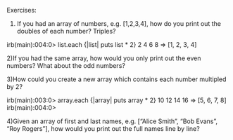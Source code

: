 Exercises:
1) If you had an array of numbers, e.g. [1,2,3,4], how do you print out the doubles of each number? Triples?

irb(main):004:0> list.each {|list| puts list * 2}
2
4
6
8
=> [1, 2, 3, 4]

2)If you had the same array, how would you only print out the even numbers? What about the odd numbers?

3)How could you create a new array which contains each number multipled by 2?

irb(main):003:0> array.each {|array| puts array * 2}
10
12
14
16
=> [5, 6, 7, 8]
irb(main):004:0>

4)Given an array of first and last names, e.g. [“Alice Smith”, “Bob Evans”, “Roy Rogers”], how would you print out the full names line by line?
